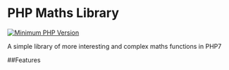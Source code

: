 PHP Maths Library
==========

[![Minimum PHP Version](https://img.shields.io/badge/php-%3E%3D%207.0-8892BF.svg)](https://php.net/)

A simple library of more interesting and complex maths functions in PHP7

##Features
